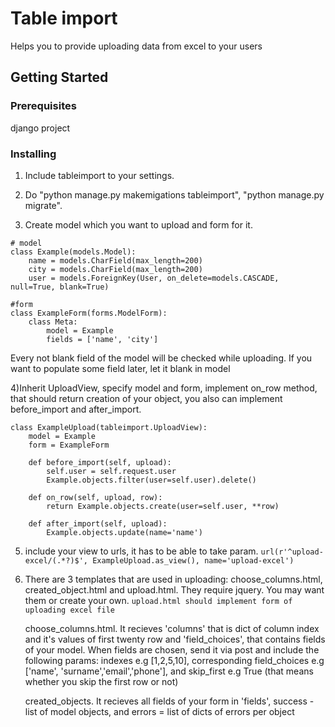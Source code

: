 # Table import
Helps you to provide uploading  data from excel to your users
## Getting Started

### Prerequisites
django project

### Installing

1) Include tableimport to your settings.

2) Do "python manage.py makemigations tableimport", "python manage.py migrate".

3) Create model which you want to upload and form for it.
```
# model
class Example(models.Model):
    name = models.CharField(max_length=200)
    city = models.CharField(max_length=200)
    user = models.ForeignKey(User, on_delete=models.CASCADE, null=True, blank=True)
```
```
#form
class ExampleForm(forms.ModelForm):
    class Meta:
        model = Example
        fields = ['name', 'city']
```

Every not blank field of the model will be checked while uploading.
If you want to populate some field later, let it blank in model

4)Inherit UploadView, specify model and form, implement on_row method,
that should return creation of your object, you also can implement before_import and
after_import.
```
class ExampleUpload(tableimport.UploadView):
    model = Example
    form = ExampleForm

    def before_import(self, upload):
        self.user = self.request.user
        Example.objects.filter(user=self.user).delete()

    def on_row(self, upload, row):
        return Example.objects.create(user=self.user, **row)

    def after_import(self, upload):
        Example.objects.update(name='name')
```
5) include your view to urls, it has to be able to take param.
    ```url(r'^upload-excel/(.*?)$', ExampleUpload.as_view(), name='upload-excel')```

6) There are 3 templates that are used in uploading: choose_columns.html, created_object.html and upload.html.
They require jquery. You may want them or create your own.
   ``` upload.html should implement form of uploading excel file ```

    choose_columns.html. It recieves 'columns' that is dict of column index and it's values of first twenty row and 'field_choices', that contains fields of your model. When fields are chosen, send it via post and include the following params:
    indexes e.g [1,2,5,10], corresponding field_choices e.g ['name', 'surname','email','phone'], and skip_first e.g True (that means whether you skip the first row or not)

    created_objects. It recieves all fields of your form in 'fields',
        success - list of model objects, and errors = list of dicts of errors per object
